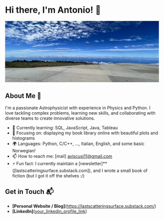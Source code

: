 # Hi there, I'm Antonio! 👋
<img src="https://github.com/anvi-git/anvi-git/blob/main/wallpaper_github.jpeg" alt="Banner" width="800" height="200">

## About Me 🚀

I'm a passionate Astrophysicist with experience in Physics and Python. I love tackling complex problems, learning new skills, and collaborating with diverse teams to create innovative solutions.

- 🌱 Currently learning: SQL, JavaScript, Java, Tableau
- 🔭 Focusing on: displaying my book library online with beautiful plots and histograms
- 🌍 Languages: Python, C/C++, ..., Italian, English, and some basic Norwegian!
- 📫 How to reach me: [mail] aviscusi11@gmail.com
- ⚡ Fun fact: I currently maintain a [newsletter]**([lastscatteringsurface.substack.com]), and I wrote a small book of fiction (but I got it off the shelves :/)

## Get in Touch 📬

- **[Personal Website / Blog]**(https://lastscatteringsurface.substack.com/)
- **[LinkedIn]**([your_linkedin_profile_link](https://www.linkedin.com/in/antonio-viscusi/))


